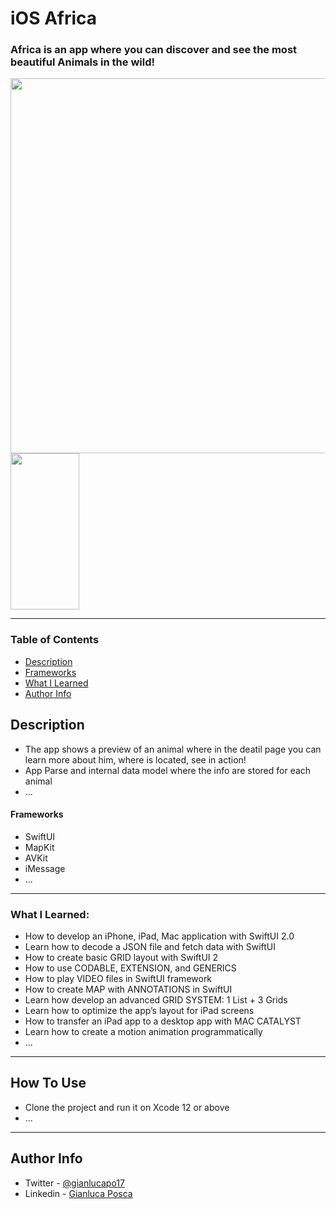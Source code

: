 # iOS Africa

### Africa is an app where you can discover and see the most beautiful Animals in the wild!

<div>
<img align=center width="600" src="https://user-images.githubusercontent.com/16993073/166226155-3fe97434-fd67-4e49-9954-b031c173a838.png"> <img align=center width="110" height="250" src="https://user-images.githubusercontent.com/16993073/166226665-9861f780-83c5-4034-86d8-e68d8ef17a0e.gif">

<div>
  
---

### Table of Contents

- [Description](#description)
- [Frameworks](#frameworks)
- [What I Learned](#what-i-learned)
- [Author Info](#author-info)

## Description

- The app shows a preview of an animal where in the deatil page you can learn more about him, where is located, see in action!
- App Parse and internal data model where the info are stored for each animal
- ...

#### Frameworks

- SwiftUI
- MapKit
- AVKit
- iMessage
- ...

---
### What I Learned:

- How to develop an iPhone, iPad, Mac application with SwiftUI 2.0
- Learn how to decode a JSON file and fetch data with SwiftUI
- How to create basic GRID layout with SwiftUI 2
- How to use CODABLE, EXTENSION, and GENERICS
- How to play VIDEO files in SwiftUI framework
- How to create MAP with ANNOTATIONS in SwiftUI
- Learn how develop an advanced GRID SYSTEM: 1 List + 3 Grids
- Learn how to optimize the app’s layout for iPad screens
- How to transfer an iPad app to a desktop app with MAC CATALYST
- Learn how to create a motion animation programmatically
- ...
---

## How To Use

- Clone the project and run it on Xcode 12 or above
- ...
---

## Author Info

- Twitter - [@gianlucapo17](https://twitter.com/gianlucapo17)
- Linkedin - [Gianluca Posca](https://www.linkedin.com/in/gianluca-posca-233868123)

